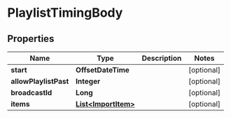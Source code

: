 

# PlaylistTimingBody


## Properties

| Name | Type | Description | Notes |
|------------ | ------------- | ------------- | -------------|
|**start** | **OffsetDateTime** |  |  [optional] |
|**allowPlaylistPast** | **Integer** |  |  [optional] |
|**broadcastId** | **Long** |  |  [optional] |
|**items** | [**List&lt;ImportItem&gt;**](ImportItem.md) |  |  [optional] |




